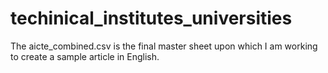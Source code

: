 # techinical_institutes_universities

The aicte_combined.csv is the final master sheet upon which I am working to create a sample article in English.
